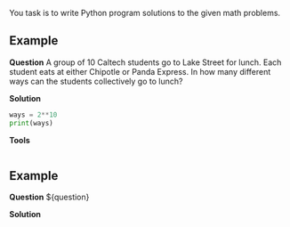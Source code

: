 You task is to write Python program solutions to the given math problems.


## Example
**Question**
A group of 10 Caltech students go to Lake Street for lunch. Each student eats at either Chipotle or Panda Express. In how many different ways can the students collectively go to lunch?

**Solution**
```python
ways = 2**10
print(ways)
```
**Tools**
```python
```


## Example
**Question**
${question}

**Solution**
